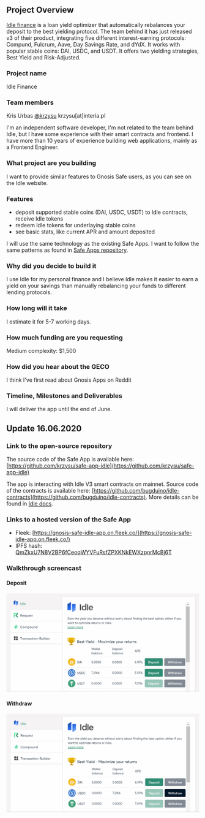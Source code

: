 ## Project Overview

[Idle finance](https://idle.finance/#/) is a loan yield optimizer that automatically rebalances your deposit to the best yielding protocol. The team behind it has just released v3 of their product, integrating five different interest-earning protocols: Compund, Fulcrum, Aave, Day Savings Rate, and dYdX. It works with popular stable coins: DAI, USDC, and USDT. It offers two yielding strategies, Best Yield and Risk-Adjusted.

### Project name

Idle Finance

### Team members

Kris Urbas [@krzysu](https://twitter.com/krzysu) krzysu[at]interia.pl

I'm an independent software developer, I'm not related to the team behind Idle, but I have some experience with their smart contracts and frontend. I have more than 10 years of experience building web applications, mainly as a Frontend Engineer.

### What project are you building

I want to provide similar features to Gnosis Safe users, as you can see on the Idle website.

### Features

- deposit supported stable coins (DAI, USDC, USDT) to Idle contracts, receive Idle tokens
- redeem Idle tokens for underlaying stable coins
- see basic stats, like current APR and amount deposited

I will use the same technology as the existing Safe Apps. I want to follow the same patterns as found in [Safe Apps repository](https://github.com/gnosis/safe-react-apps).

### Why did you decide to build it

I use Idle for my personal finance and I believe Idle makes it easier to earn a yield on your savings than manually rebalancing your funds to different lending protocols.

### How long will it take

I estimate it for 5-7 working days.

### How much funding are you requesting

Medium complexity: \$1,500

### How did you hear about the GECO

I think I've first read about Gnosis Apps on Reddit

### Timeline, Milestones and Deliverables

I will deliver the app until the end of June.

## Update 16.06.2020

### Link to the open-source repository

The source code of the Safe App is available here: [https://github.com/krzysu/safe-app-idle](https://github.com/krzysu/safe-app-idle)

The app is interacting with Idle V3 smart contracts on mainnet. Source code of the contracts is available here: [https://github.com/bugduino/idle-contracts](https://github.com/bugduino/idle-contracts). More details can be found in [Idle docs](https://developers.idle.finance/contracts-and-codebase).

### Links to a hosted version of the Safe App

- Fleek: [https://gnosis-safe-idle-app.on.fleek.co/](https://gnosis-safe-idle-app.on.fleek.co/)
- IPFS hash: [QmZkxU7N8V2BP6fCeoqWYVFuRsfZPXKNkEWXzpnrMcBj6T](https://ipfs.fleek.co/ipfs/QmZkxU7N8V2BP6fCeoqWYVFuRsfZPXKNkEWXzpnrMcBj6T/)

### Walkthrough screencast

#### Deposit

![Deposit demo](./idle-deposit.gif)

#### Withdraw

![Withdraw demo](./idle-withdraw.gif)
